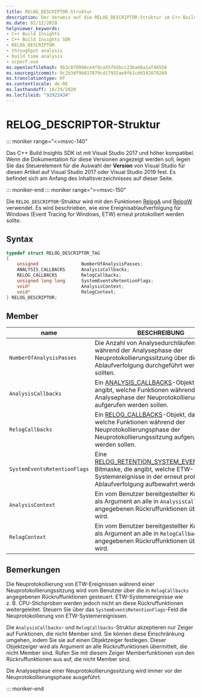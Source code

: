 ```yaml
---
title: RELOG_DESCRIPTOR-Struktur
description: Der Verweis auf die RELOG_DESCRIPTOR-Struktur im C++ Build Insights SDK.
ms.date: 02/12/2020
helpviewer_keywords:
- C++ Build Insights
- C++ Build Insights SDK
- RELOG_DESCRIPTOR
- throughput analysis
- build time analysis
- vcperf.exe
ms.openlocfilehash: 9b3c870998ce4f9ca55fb5bcc23ba66a1af46558
ms.sourcegitcommit: 9c2b3df9b837879cd17932ae9f61cdd142078260
ms.translationtype: HT
ms.contentlocale: de-DE
ms.lasthandoff: 10/29/2020
ms.locfileid: "92922434"
---
```

# <a name="relog_descriptor-structure"></a>RELOG_DESCRIPTOR-Struktur

::: moniker range="<=msvc-140"

Das C++ Build Insights SDK ist mit Visual Studio 2017 und höher kompatibel. Wenn die Dokumentation für diese Versionen angezeigt werden soll, legen Sie das Steuerelement für die Auswahl der **Version** von Visual Studio für diesen Artikel auf Visual Studio 2017 oder Visual Studio 2019 fest. Es befindet sich am Anfang des Inhaltsverzeichnisses auf dieser Seite.

::: moniker-end
::: moniker range=">=msvc-150"

Die `RELOG_DESCRIPTOR`-Struktur wird mit den Funktionen [RelogA](../functions/relog-a.md) und [RelogW](../functions/relog-w.md) verwendet. Es wird beschrieben, wie eine Ereignisablaufverfolgung für Windows (Event Tracing for Windows, ETW) erneut protokolliert werden sollte.

## <a name="syntax"></a>Syntax

```cpp
typedef struct RELOG_DESCRIPTOR_TAG
{
    unsigned                NumberOfAnalysisPasses;
    ANALYSIS_CALLBACKS      AnalysisCallbacks;
    RELOG_CALLBACKS         RelogCallbacks;
    unsigned long long      SystemEventsRetentionFlags;
    void*                   AnalysisContext;
    void*                   RelogContext;
} RELOG_DESCRIPTOR;
```

## <a name="members"></a>Member

| name | BESCHREIBUNG |
|--|--|
| `NumberOfAnalysisPasses` | Die Anzahl von Analysedurchläufen, die während der Analysephase der Neuprotokollierungssitzung über die ETW-Ablaufverfolgung durchgeführt werden sollten. |
| `AnalysisCallbacks` | Ein [ANALYSIS_CALLBACKS](analysis-callbacks-struct.md)-Objekt, das angibt, welche Funktionen während der Analysephase der Neuprotokollierungssitzung aufgerufen werden sollen. |
| `RelogCallbacks` | Ein [RELOG_CALLBACKS](relog-callbacks-struct.md)-Objekt, das angibt, welche Funktionen während der Neuprotokollierungsphase der Neuprotokollierungssitzung aufgerufen werden sollen. |
| `SystemEventsRetentionFlags` | Eine [RELOG_RETENTION_SYSTEM_EVENT_FLAGS](relog-retention-system-event-flags-constants.md)-Bitmaske, die angibt, welche ETW-Systemereignisse in der erneut protokollierten Ablaufverfolgung aufbewahrt werden sollen. |
| `AnalysisContext` | Ein vom Benutzer bereitgestellter Kontext, der als Argument an alle in `AnalysisCallbacks` angegebenen Rückruffunktionen übermittelt wird. |
| `RelogContext` | Ein vom Benutzer bereitgestellter Kontext, der als Argument an alle in `RelogCallbacks` angegebenen Rückruffunktionen übermittelt wird. |

## <a name="remarks"></a>Bemerkungen

Die Neuprotokollierung von ETW-Ereignissen während einer Neuprotokollierungssitzung wird vom Benutzer über die in `RelogCallbacks` angegebenen Rückruffunktionen gesteuert. ETW-Systemereignisse wie z. B. CPU-Stichproben werden jedoch nicht an diese Rückruffunktionen weitergeleitet. Steuern Sie über das `SystemEventsRetentionFlags`-Feld die Neuprotokollierung von ETW-Systemereignissen.

Die `AnalysisCallbacks`- und `RelogCallbacks`-Struktur akzeptieren nur Zeiger auf Funktionen, die nicht Member sind. Sie können diese Einschränkung umgehen, indem Sie sie auf einen Objektzeiger festlegen. Dieser Objektzeiger wird als Argument an alle Rückruffunktionen übermittelt, die nicht Member sind. Rufen Sie mit diesem Zeiger Memberfunktionen von den Rückruffunktionen aus auf, die nicht Member sind.

Die Analysephase einer Neuprotokollierungssitzung wird immer vor der Neuprotokollierungsphase ausgeführt.

::: moniker-end
